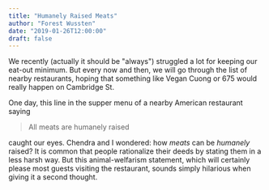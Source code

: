 ```yaml
---
title: "Humanely Raised Meats"
author: "Forest Wussten"
date: "2019-01-26T12:00:00"
draft: false
---
```


We recently (actually it should be "always") struggled a lot for keeping our
eat-out minimum.  But every now and then, we will go through the list of nearby
restaurants, hoping that something like Vegan Cuong or 675 would really happen
on Cambridge St.  

One day, this line in the supper menu of a nearby American restaurant saying

> All meats are humanely raised

caught our eyes.  Chendra and I wondered: how _meats_ can be _humanely_ raised?
It is common that people rationalize their deeds by stating them in a less
harsh way.  But this animal-welfarism statement, which will certainly please
most guests visiting the restaurant, sounds simply hilarious when giving it
a second thought.  

